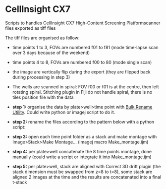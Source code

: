 # CellInsight CX7
Scripts to handles CellInsight CX7 High-Content Screening Platformscanner files exported as tiff files

The tiff files are organised as follow:
- time points 1 to 3, FOVs are numbered f01 to f81 (mode time-lapse scan over 3 days because of the weekend)
- time points 4 to 8, FOVs are numbered f00 to 80 (mode single scan)
- the image are vertically flip during the export (they are flipped back during processing in step 3)
- The wells are scanned in spiral: FOV f00 or f01 is at the centre, then left rotating spiral. Stitching plugin in Fiji do not handle spiral, there is no tiles position file with the data



- **step 1:** organise the data by plate>well>time point with [Bulk Rename Utility](https://www.bulkrenameutility.co.uk/). Could write python or imagej script to do it.
- **step 2:** rename the files according to the pattern below with a python script:
- **step 3:** open each time point folder as a stack and make montage with Image>Stack>Make Montage... (imagej macro Make_montage.ijm)
- **step 4:** per plate>well concatenate the 8 time points montage, done manually (could write a script or integrate it into Make_montage.ijm)
- **step 5:** per plate>well, stack are aligned with Correct 3D drift plugin (the stack dimension must be swapped from z=8 to t=8), some stack are aligned 2 images at the time and the results are concatenated into a final t-stack
